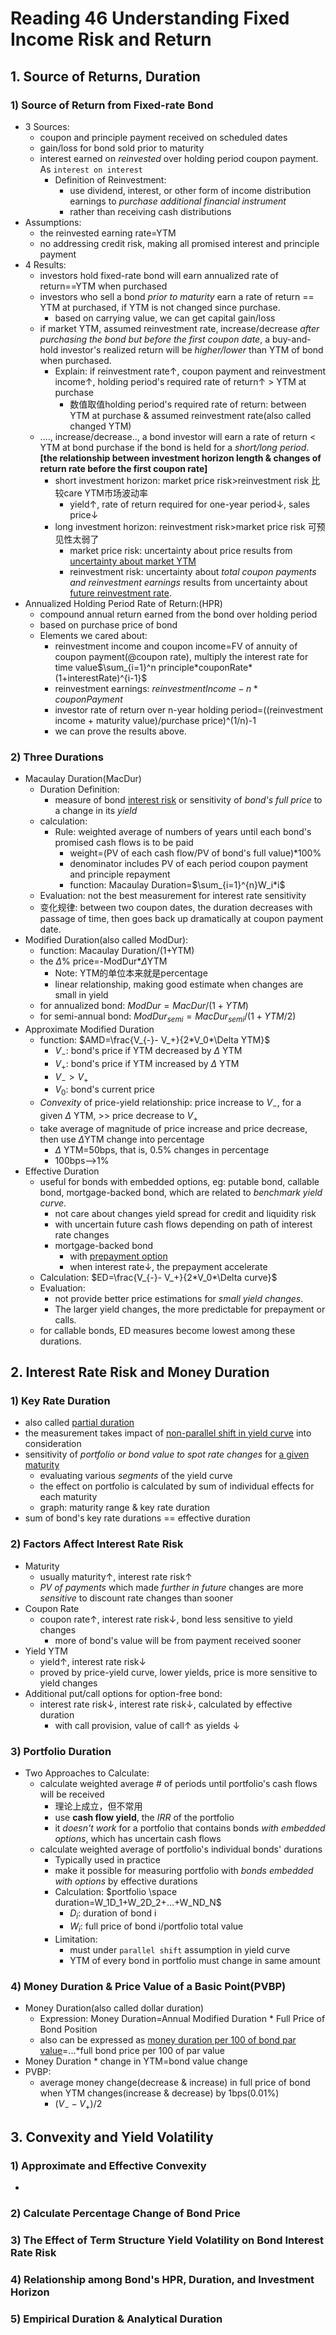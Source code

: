 # Reading 46 Understanding Fixed Income Risk and Return

## 1. Source of Returns, Duration

### 1) Source of Return from Fixed-rate Bond

- 3 Sources:
  - coupon and principle payment received on scheduled dates
  - gain/loss for bond sold prior to maturity
  - interest earned on *reinvested* over holding period coupon payment. As `interest on interest`
    - Definition of Reinvestment:
      - use dividend, interest, or other form of income distribution earnings to *purchase additional financial instrument*
      - rather than receiving cash distributions
- Assumptions:
  - the reinvested earning rate=YTM
  - no addressing credit risk, making all promised interest and principle payment
- 4 Results:
  - investors hold fixed-rate bond will earn annualized rate of return==YTM when purchased
  - investors who sell a bond *prior to maturity* earn a rate of return == YTM at purchased, if YTM is not changed since purchase.
    - based on carrying value, we can get capital gain/loss
  - if market YTM, assumed reinvestment rate, increase/decrease *after purchasing the bond but before the first coupon date*, a buy-and-hold investor's realized return will be *higher/lower* than YTM of bond when purchased.
    - Explain: if reinvestment rate↑, coupon payment and reinvestment income↑, holding period's required rate of return↑ > YTM at purchase
      - 数值取值holding period's required rate of return: between YTM at purchase & assumed reinvestment rate(also called changed YTM)
  - ...., increase/decrease.., a bond investor will earn a rate of return < YTM at bond purchase if the bond is held for a *short/long period*.**[the relationship between investment horizon length & changes of return rate before the first coupon rate]**
    - short investment horizon: market price risk>reinvestment risk  比较care YTM市场波动率
      - yield↑, rate of return required for one-year period↓, sales price↓
    - long investment horizon: reinvestment risk>market price risk 可预见性太弱了
      - market price risk: uncertainty about price results from <u>uncertainty about market YTM</u>
      - reinvestment risk: uncertainty about *total coupon payments and reinvestment earnings* results from uncertainty about <u>future reinvestment rate</u>.
- Annualized Holding Period Rate of Return:(HPR)
  - compound annual return earned from the bond over holding period
  - based on purchase price of bond
  - Elements we cared about:
    - reinvestment income and coupon income=FV of annuity of coupon payment(@coupon rate), multiply the interest rate for time value$\sum_{i=1}^n principle*couponRate*(1+interestRate)^{i-1}$
    - reinvestment earnings: $reinvestmentIncome-n*couponPayment$ 
    - investor rate of return over n-year holding period=((reinvestment income + maturity value)/purchase price)^(1/n)-1
    - we can prove the results above.

### 2) Three Durations

- Macaulay Duration(MacDur)
  - Duration Definition:
    - measure of bond <u>interest risk</u> or sensitivity of *bond's full price* to a change in its *yield*
  - calculation:
    - Rule: weighted average of numbers of years until each bond's promised cash flows is to be paid
      - weight=(PV of each cash flow/PV of bond's full value)*100%
      - denominator includes PV of each period coupon payment and principle repayment
      - function: Macaulay Duration=$\sum_{i=1}^{n}W_i*i$
  - Evaluation: not the best measurement for interest rate sensitivity
  - 变化规律: between two coupon dates, the duration decreases with passage of time, then goes back up dramatically at coupon payment date.
- Modified Duration(also called ModDur):
  - function: Macaulay Duration/(1+YTM)
  - the $\Delta \%$ price=-ModDur*$\Delta$YTM
    - Note: YTM的单位本来就是percentage
    - linear relationship, making good estimate when changes are small in yield
  - for annualized bond: $ModDur=MacDur/(1+YTM)$
  - for semi-annual bond: $ModDur_{semi}=MacDur_{semi}/(1+YTM/2)$
- Approximate Modified Duration
  - function: $AMD=\frac{V_{-}- V_+}{2*V_0*\Delta YTM}$
    - $V_{-}$: bond's price if YTM decreased by $\Delta$ YTM
    - $V_{+}$: bond's price if YTM increased by $\Delta$ YTM
    - $V_{-}>V_{+}$
    - $V_0$: bond's current price
  - *Convexity* of price-yield relationship: price increase to $V_{-}$, for a given $\Delta$ YTM, >> price decrease to $V_{+}$
  - take average of magnitude of price increase and price decrease, then use $\Delta$YTM change into percentage
    - $\Delta$ YTM=50bps, that is, 0.5% changes in percentage
    - 100bps-->1%
- Effective Duration
  - useful for bonds with embedded options, eg: putable bond, callable bond, mortgage-backed bond, which are related to *benchmark yield curve*.
    - not care about changes yield spread for credit and liquidity risk
    - with uncertain future cash flows depending on path of interest rate changes
    - mortgage-backed bond
      - with <u>prepayment option</u>
      - when interest rate↓, the prepayment accelerate
  - Calculation: $ED=\frac{V_{-}- V_+}{2*V_0*\Delta curve}$
  - Evaluation:
    - not provide better price estimations for *small yield changes*. 
    - The larger yield changes, the more predictable for prepayment or calls.
  - for callable bonds, ED measures become lowest among these durations.

## 2. Interest Rate Risk and Money Duration

### 1) Key Rate Duration

- also called <u>partial duration</u>
- the measurement takes impact of <u>non-parallel shift in yield curve</u> into consideration
- sensitivity of *portfolio or bond value to spot rate changes* for <u>a given maturity</u>
  - evaluating various *segments* of the yield curve
  - the effect on portfolio is calculated by sum of individual effects for each maturity
  - graph: maturity range & key rate duration
- sum of bond's key rate durations == effective duration

### 2) Factors Affect Interest Rate Risk

- Maturity
  - usually maturity↑, interest rate risk↑
  - *PV of payments* which made *further in future* changes are more *sensitive* to discount rate changes than sooner
- Coupon Rate
  - coupon rate↑, interest rate risk↓, bond less sensitive to yield changes
    - more of bond's value will be from payment received sooner
- Yield YTM
  - yield↑, interest rate risk↓
  - proved by price-yield curve, lower yields, price is more sensitive to yield changes
- Additional put/call options for option-free bond:
  - interest rate risk↓, interest rate risk↓, calculated by effective duration 
    - with call provision, value of call↑ as yields ↓

### 3) Portfolio Duration

- Two Approaches to Calculate:
  - calculate weighted average # of periods until portfolio's cash flows will be received
    - 理论上成立，但不常用
    - use **cash flow yield**, the *IRR* of the portfolio
    - it *doesn't work* for a portfolio that contains bonds *with embedded options*, which has uncertain cash flows
  - calculate weighted average of portfolio's individual bonds' durations
    - Typically used in practice
    - make it possible for measuring portfolio with *bonds embedded with options* by effective durations
    - Calculation: $portfolio \space duration=W_1D_1+W_2D_2+...+W_ND_N$
      - $D_i$: duration of bond i
      - $W_i$: full price of bond i/portfolio total value
    - Limitation:
      - must under `parallel shift` assumption in yield curve
      - YTM of every bond in portfolio must change in same amount

### 4) Money Duration & Price Value of a Basic Point(PVBP)

- Money Duration(also called dollar duration)
  - Expression: Money Duration=Annual Modified Duration * Full Price of Bond Position
  - also can be expressed as <u>money duration per 100 of bond par value</u>=...*full bond price per 100 of par value
- Money Duration * change in YTM=bond value change
- PVBP:
  - average money change(decrease & increase) in full price of bond when YTM changes(increase & decrease) by 1bps(0.01%)
    - $(V_{-}-V_{+})/2$

## 3. Convexity and Yield Volatility

### 1) Approximate and Effective Convexity

- 

### 2) Calculate Percentage Change of Bond Price

### 3) The Effect of Term Structure Yield Volatility on Bond Interest Rate Risk

### 4) Relationship among Bond's HPR, Duration, and Investment Horizon

### 5) Empirical Duration & Analytical Duration